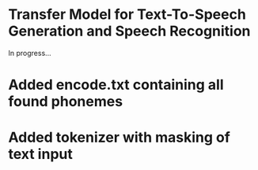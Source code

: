 # Transfer Model for Text-To-Speech Generation and Speech Recognition
In progress...

# Added encode.txt containing all found phonemes
# Added tokenizer with masking of text input
